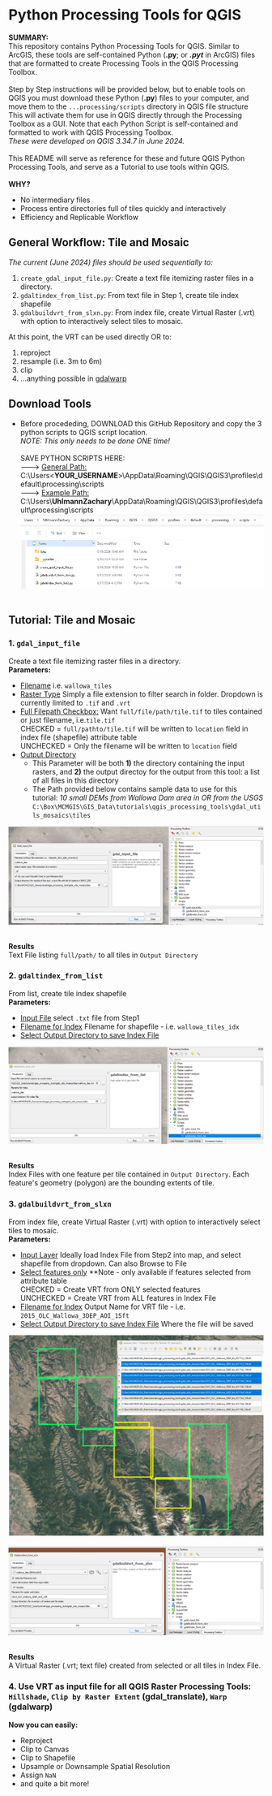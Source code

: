 # Python Processing Tools for QGIS </br>
**SUMMARY:** </br>
This repository contains Python Processing Tools for QGIS.  Similar to ArcGIS, these tools are self-contained Python (**.py**; or ***.pyt*** in ArcGIS) files that are formatted to create Processing Tools in the QGIS Processing Toolbox.</br></br>
Step by Step instructions will be provided below, but to enable tools on QGIS you must download these Python (**.py**) files to your computer, and move them to the `...processing/scripts` directory in QGIS file structure This will activate them for use in QGIS directly through the Processing Toolbox as a GUI.  Note that each Python Script is self-contained and formatted to work with QGIS Processing Toolbox. </br>*These were developed on QGIS 3.34.7 in June 2024.* </br></br>
This README will serve as reference for these and future QGIS Python Processing Tools, and serve as a Tutorial to use tools within QGIS.</br></br>
**WHY?**</br>
- No intermediary files
- Process entire directories full of tiles quickly and interactively
- Efficiency and Replicable Workflow


## General Workflow: Tile and Mosaic </br>
*The current (June 2024) files should be used sequentially to:*</br>
1) `create_gdal_input_file.py`: Create a text file itemizing raster files in a directory.
2) `gdaltindex_from_list.py`:   From text file in Step 1, create tile index shapefile
3) `gdalbuildvrt_from_slxn.py`: From index file, create Virtual Raster (.vrt) with option to interactively select tiles to mosaic. </br>

At this point, the VRT can be used directly OR to:
1) reproject
2) resample (i.e. 3m to 6m)
3) clip
4) ...anything possible in [gdalwarp](https://gdal.org/programs/gdalwarp.html)

## Download Tools</br>
- Before procededing, DOWNLOAD this GitHub Repository and copy the 3 python scripts to QGIS script location.</br>
*NOTE: This only needs to be done ONE time!* </br></br>
SAVE PYTHON SCRIPTS HERE:</br>
---> <ins>General Path:</ins>   C:\Users\<**YOUR_USERNAME**>\AppData\Roaming\QGIS\QGIS3\profiles\default\processing\scripts </br>
---> <ins>Example Path:</ins>  C:\Users\\**UhlmannZachary**\AppData\Roaming\QGIS\QGIS3\profiles\default\processing\scripts </br>
![step1](https://github.com/zuhlmann/markdown_images/blob/assets/qgis_processing_tools/scripts_qgis.png) </br></br>

## Tutorial: Tile and Mosaic
### 1. `gdal_input_file` <br>
Create a text file itemizing raster files in a directory. </br>
**Parameters:**
- <ins>Filename</ins> <Output File Name> i.e. `wallowa_tiles` </br>
- <ins>Raster Type</ins> Simply a file extension to filter search in folder. Dropdown is currently limited to `.tif` and `.vrt`</br>
- <ins>Full Filepath Checkbox:</ins> Want `full/file/path/tile.tif` to tiles contained or just filename, i.e.`tile.tif`</br> 
CHECKED   = `full/pathto/tile.tif` will be written to `location` field in index file (shapefile) attribute table </br>
UNCHECKED = Only the filename will be written to `location` field </br>
- <ins>Output Directory</ins>
  - This Parameter will be both **1)** the directory containing the input rasters, and **2)** the output directoy for the output from this tool: a list of all files in this directory</br>
  - The Path provided below contains sample data to use for this tutorial: *10 small DEMs from Wallowa Dam area in OR from the USGS* </br>
  `C:\Box\MCMGIS\GIS_Data\tutorials\qgis_processing_tools\gdal_utils_mosaics\tiles` </br>
  
![step1](https://github.com/zuhlmann/markdown_images/blob/assets/qgis_processing_tools/gdal_input_file1.png) </br></br>
  
**Results**</br>
Text File listing `full/path/` to all tiles in `Output Directory`

### 2. `gdaltindex_from_list` </br>
From list, create tile index shapefile</br>
**Parameters:**
- <ins>Input File</ins> select `.txt` file from Step1 </br>
- <ins>Filename for Index</ins> Filename for shapefile - i.e. `wallowa_tiles_idx`</br>
- <ins>Select Output Directory to save Index File</ins></br>

![step1](https://github.com/zuhlmann/markdown_images/blob/assets/qgis_processing_tools/gdaltindex_from_list.png) </br></br>

**Results**</br>
Index Files with one feature per tile contained in `Output Directory`.  Each feature's geometry (polygon) are the bounding extents of tile.

### 3. `gdalbuildvrt_from_slxn`
From index file, create Virtual Raster (.vrt) with option to interactively select tiles to mosaic. </br>
**Parameters:**
- <ins>Input Layer</ins> Ideally load Index File from Step2 into map, and select shapefile from dropdown. Can also Browse to File </br>
- <ins>Select features only</ins> **Note - only available if features selected from attribute table</br> 
CHECKED   = Create VRT from ONLY selected features</br>
UNCHECKED = Create VRT from ALL features in Index File</br>
- <ins>Filename for Index</ins> Output Name for VRT file - i.e. `2015_OLC_Wallowa_3DEP_AOI_15ft`</br>
- <ins>Select Output Directory to save Index File</ins> Where the file will be saved </br>

![step1](https://github.com/zuhlmann/markdown_images/blob/assets/qgis_processing_tools/wallowa_index_composite.png) </br></br>
![step1](https://github.com/zuhlmann/markdown_images/blob/assets/qgis_processing_tools/gdalbuildvrt_from_slxn.png) </br></br>

**Results**</br>
A Virtual Raster (.vrt; text file) created from selected or all tiles in Index File.  </br>

### 4. Use VRT as input file for all QGIS Raster Processing Tools: `Hillshade`, `Clip by Raster Extent` (gdal_translate), `Warp` (gdalwarp)
**Now you can easily:**
- Reproject
- Clip to Canvas 
- Clip to Shapefile 
- Upsample or Downsample Spatial Resolution
- Assign `NaN`
- and quite a bit more!


